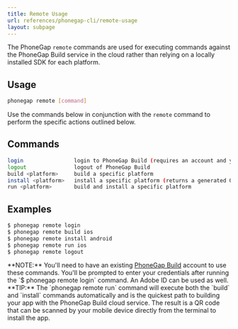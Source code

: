 ```yaml
---
title: Remote Usage
url: references/phonegap-cli/remote-usage
layout: subpage
---
```


The PhoneGap `remote` commands are used for executing commands against the PhoneGap Build service in the cloud rather than relying on a locally installed SDK for each platform.

## Usage

```bash
phonegap remote [command]
```

Use the commands below in conjunction with the `remote` command to perform the specific actions outlined below.

## Commands

```bash
login                login to PhoneGap Build (requires an account and your credentials)
logout               logout of PhoneGap Build
build <platform>     build a specific platform
install <platform>   install a specific platform (returns a generated QR code in the terminal)
run <platform>       build and install a specific platform
```

## Examples

```bash
$ phonegap remote login
$ phonegap remote build ios
$ phonegap remote install android
$ phonegap remote run ios
$ phonegap remote logout
```

<div class="alert--info">**NOTE:** You'll need to have an existing <a href='https://build.phonegap.com'>PhoneGap Build</a> account to use these commands. You'll be prompted to enter your credentials after running the `$ phonegap remote login` command. An Adobe ID can be used as well.</div>

<div class="alert--tip">**TIP:** The `phonegap remote run` command will execute both the `build` and `install` commands automatically and is the quickest path to building your app with the PhoneGap Build cloud service. The result is a QR code that can be scanned by your mobile device directly from the terminal to install the app.</div>
